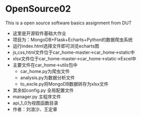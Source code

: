 # OpenSource02
This is a open source software basics assignment  from DUT
- 这里是开源软件基础大作业
- 项目为：MongoDB+Flask+Echarts+Python的数据爬虫系统
- 运行index.html选择文件即可浏览echarts图
- js,css,html文件位于car_home-master->car_home->static中
- xlsx文件位于car_home-master->car_home->static->Excel中
- 主要文件在car_home->utils包中
  - car_home.py为爬虫文件
  - analysis.py为数据分析文件
  - to_excle.py将MongoDB数据转存为xlsx文件
- 其余如config.py 全局配置文件
- manager.py 主程序文件
- api_1_0为视图函数目录
- 作者：刘浪沙、王定章
